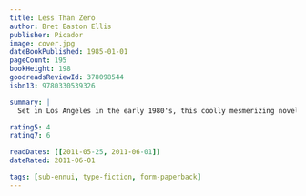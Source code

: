 ```yaml
---
title: Less Than Zero
author: Bret Easton Ellis
publisher: Picador
image: cover.jpg
dateBookPublished: 1985-01-01
pageCount: 195
bookHeight: 198
goodreadsReviewId: 378098544
isbn13: 9780330539326

summary: |
  Set in Los Angeles in the early 1980's, this coolly mesmerizing novel is a raw, powerful portrait of a lost generation who have experienced sex, drugs, and disaffection at too early an age, in a world shaped by casual nihilism, passivity, and too much money a place devoid of feeling or hope. Clay comes home for Christmas vacation from his Eastern college and re-enters a landscape of limitless privilege and absolute moral entropy, where everyone drives Porches, dines at Spago, and snorts mountains of cocaine. He tries to renew feelings for his girlfriend, Blair, and for his best friend from high school, Julian, who is careering into hustling and heroin. Clay's holiday turns into a dizzying spiral of desperation that takes him through the relentless parties in glitzy mansions, seedy bars, and underground rock clubs and also into the seamy world of LA after dark.

rating5: 4
rating7: 6

readDates: [[2011-05-25, 2011-06-01]]
dateRated: 2011-06-01

tags: [sub-ennui, type-fiction, form-paperback]
---
```

